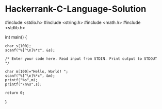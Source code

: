 # Hackerrank-C-Language-Solution
#include <stdio.h>
#include <string.h>
#include <math.h>
#include <stdlib.h>

int main() 
{
	
    char s[100];
    scanf("%[^\n]%*c", &s);
  	
    /* Enter your code here. Read input from STDIN. Print output to STDOUT */ 

    char m[100]="Hello, World! "; 
    scanf("%[^\n]%*c", &m);
    printf("%s",m);  
    printf("\n%s",s);
    
    return 0;
}
